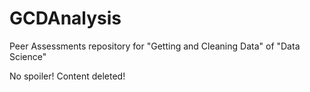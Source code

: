 GCDAnalysis
===========

Peer Assessments repository for "Getting and Cleaning Data" of "Data Science"

No spoiler! Content deleted!
